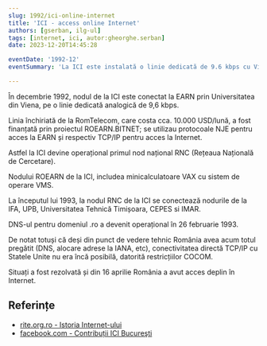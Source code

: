 ```yaml
---
slug: 1992/ici-online-internet
title: 'ICI - access online Internet'
authors: [gserban, ilg-ul]
tags: [internet, ici, autor:gheorghe.serban]
date: 2023-12-20T14:45:28

eventDate: '1992-12'
eventSummary: 'La ICI este instalată o linie dedicată de 9.6 kbps cu Viena'

---
```


În decembrie 1992, nodul de la ICI
este conectat la EARN prin Universitatea
din Viena, pe o linie
dedicată analogică de 9,6 kbps.

<!-- truncate -->

Linia închiriată de la RomTelecom, care costa cca. 10.000 USD/lună,
a fost finanțată prin proiectul ROEARN.BITNET;
se utilizau protocoale NJE pentru acces la EARN și
respectiv TCP/IP pentru acces la Internet.

Astfel la ICI devine operațional primul nod național
RNC (Rețeaua Națională de Cercetare).

Nodului ROEARN de la ICI, includea minicalculatoare VAX cu sistem de
operare VMS.

La începutul lui 1993, la nodul RNC de la ICI se conectează
nodurile de la IFA, UPB, Universitatea Tehnică Timișoara, CEPES si IMAR.

DNS-ul pentru domeniul .ro a devenit operațional în 26 februarie 1993.

De notat totuși că deși din punct de vedere tehnic România avea acum totul
pregătit (DNS, alocare adrese la IANA, etc), conectivitatea directă TCP/IP
cu Statele Unite nu era încă posibilă, datorită restricțiilor COCOM.

Situați a fost rezolvată și din 16 aprilie România a avut acces deplin
în Internet.

## Referințe

- [rite.org.ro - Istoria Internet-ului](https://rite.org.ro/istoria-internetului/)
- [facebook.com - Contribuții ICI Bucureşti](https://www.facebook.com/ICIBucuresti/posts/3488728511216217/)
